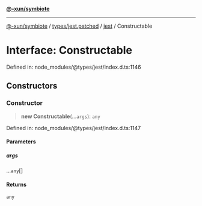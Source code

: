 [**@-xun/symbiote**](../../../../../README.md)

***

[@-xun/symbiote](../../../../../README.md) / [types/jest.patched](../../../README.md) / [jest](../README.md) / Constructable

# Interface: Constructable

Defined in: node\_modules/@types/jest/index.d.ts:1146

## Constructors

### Constructor

> **new Constructable**(...`args`): `any`

Defined in: node\_modules/@types/jest/index.d.ts:1147

#### Parameters

##### args

...`any`[]

#### Returns

`any`
